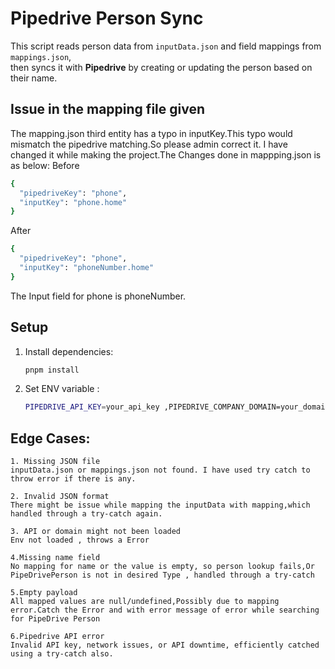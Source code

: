 # Pipedrive Person Sync

This script reads person data from `inputData.json` and field mappings from `mappings.json`,  
then syncs it with **Pipedrive** by creating or updating the person based on their name.

## Issue in the mapping file given
  The mapping.json third entity has a typo in inputKey.This typo would mismatch the pipedrive matching.So please admin correct it.
  I have changed it while making the project.The Changes done in mappping.json is as below:
  Before 
  ```bash
{
    "pipedriveKey": "phone",
    "inputKey": "phone.home"
  }
```
  After
  ```bash
  {
    "pipedriveKey": "phone",
    "inputKey": "phoneNumber.home"
  }
```
The Input field for phone is phoneNumber.


## Setup

1. Install dependencies:
   ```bash
   pnpm install
   ```
2. Set ENV variable :
   ```bash
   PIPEDRIVE_API_KEY=your_api_key ,PIPEDRIVE_COMPANY_DOMAIN=your_domain
   ```

## Edge Cases:

    1. Missing JSON file
    inputData.json or mappings.json not found. I have used try catch to throw error if there is any.

    2. Invalid JSON format
    There might be issue while mapping the inputData with mapping,which handled through a try-catch again.

    3. API or domain might not been loaded
    Env not loaded , throws a Error

    4.Missing name field
    No mapping for name or the value is empty, so person lookup fails,Or PipeDrivePerson is not in desired Type , handled through a try-catch

    5.Empty payload
    All mapped values are null/undefined,Possibly due to mapping error.Catch the Error and with error message of error while searching for PipeDrive Person

    6.Pipedrive API error
    Invalid API key, network issues, or API downtime, efficiently catched using a try-catch also.




